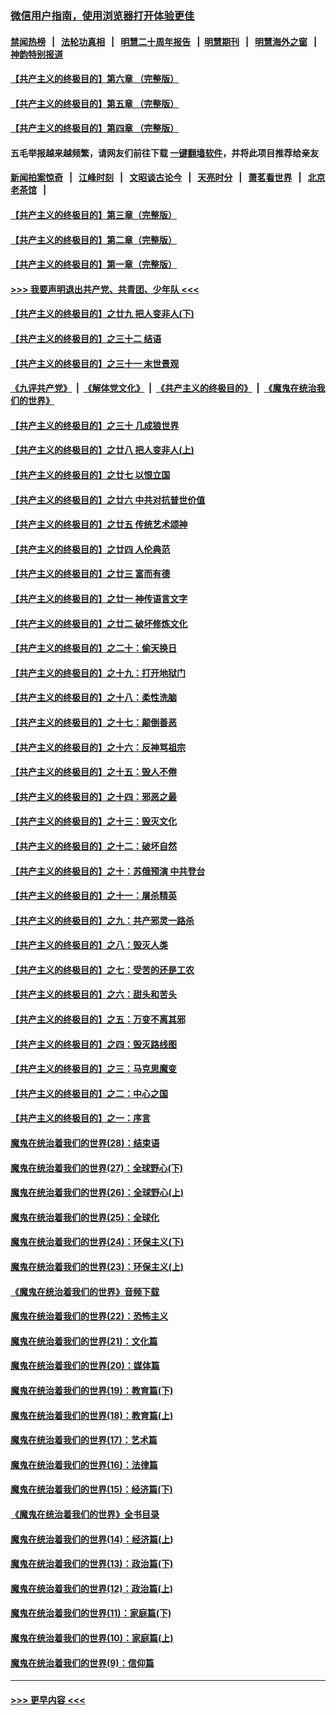 ### [微信用户指南，使用浏览器打开体验更佳](https://github.com/gfw-breaker/banned-news1/blob/master/indexes/wechat-guide.md?t=0)
#### [禁闻热榜](热点新闻.md?t=0)  &nbsp;&nbsp;|&nbsp;&nbsp; [法轮功真相](https://github.com/gfw-breaker/truth/blob/master/README.md?t=0) &nbsp;&nbsp;|&nbsp;&nbsp; [明慧二十周年报告](https://github.com/gfw-breaker/mh-reports/blob/master/README.md?t=0) &nbsp;&nbsp;|&nbsp;&nbsp;[明慧期刊](https://github.com/gfw-breaker/mh-qikan) &nbsp;&nbsp;|&nbsp;&nbsp; [明慧海外之窗](https://github.com/gfw-breaker/mh-news/blob/master/README.md?t=0) &nbsp;&nbsp;|&nbsp;&nbsp; [神韵特别报道](https://github.com/gfw-breaker/mh-news/blob/master/shenyun.md?t=0)
#### [【共产主义的终极目的】第六章 （完整版）](../pages/nsc422/n11428913.md?t=02090711) 
#### [【共产主义的终极目的】第五章 （完整版）](../pages/nsc422/n11428912.md?t=02090711) 
#### [【共产主义的终极目的】第四章 （完整版）](../pages/nsc422/n11428907.md?t=02090711) 
#### 五毛举报越来越频繁，请网友们前往下载 [一键翻墙软件](https://github.com/gfw-breaker/ssr-accounts)，并将此项目推荐给亲友
#### [新闻拍案惊奇](https://github.com/gfw-breaker/banned-news1/blob/master/pages/link4.md) &nbsp;&nbsp;|&nbsp;&nbsp; [江峰时刻](https://github.com/gfw-breaker/banned-news1/blob/master/pages/link4.md) &nbsp;&nbsp;|&nbsp;&nbsp; [文昭谈古论今](https://github.com/gfw-breaker/banned-news1/blob/master/pages/link4.md) &nbsp;&nbsp;|&nbsp;&nbsp; [天亮时分](https://github.com/gfw-breaker/banned-news1/blob/master/pages/link4.md) &nbsp;&nbsp;|&nbsp;&nbsp; [萧茗看世界](https://github.com/gfw-breaker/banned-news1/blob/master/pages/link4.md) &nbsp;&nbsp;|&nbsp;&nbsp; [北京老茶馆](https://github.com/gfw-breaker/banned-news1/blob/master/pages/link4.md) &nbsp;&nbsp;|&nbsp;&nbsp; 
#### [【共产主义的终极目的】第三章（完整版）](../pages/nsc422/n11428848.md?t=02090711) 
#### [【共产主义的终极目的】第二章（完整版）](../pages/nsc422/n11428831.md?t=02090711) 
#### [【共产主义的终极目的】第一章（完整版）](../pages/nsc422/n11417651.md?t=02090711) 
#### [>>> 我要声明退出共产党、共青团、少年队 <<<](https://github.com/begood0513/goodnews/blob/master/quit/letter.md) 
#### [【共产主义的终极目的】之廿九 把人变非人(下)](../pages/nsc422/n11344140.md?t=02090711) 
#### [【共产主义的终极目的】之三十二 结语](../pages/nsc422/n11360535.md?t=02090711) 
#### [【共产主义的终极目的】之三十一 末世景观](../pages/nsc422/n11351129.md?t=02090711) 
#### [《九评共产党》](https://github.com/begood0513/9ping.md/blob/master/README.md) &nbsp;|&nbsp; [《解体党文化》](../../../../jtdwh.md/blob/master/README.md)  &nbsp;|&nbsp; [《共产主义的终极目的》](../../../../gczydzjmd.md/blob/master/README.md) &nbsp;|&nbsp; [《魔鬼在统治我们的世界》](../../../../mgztzwmdsj.md/blob/master/README.md) 
#### [【共产主义的终极目的】之三十 几成狼世界](../pages/nsc422/n11348280.md?t=02090711) 
#### [【共产主义的终极目的】之廿八 把人变非人(上)](../pages/nsc422/n11340492.md?t=02090711) 
#### [【共产主义的终极目的】之廿七 以恨立国](../pages/nsc422/n11336944.md?t=02090711) 
#### [【共产主义的终极目的】之廿六 中共对抗普世价值](../pages/nsc422/n11324785.md?t=02090711) 
#### [【共产主义的终极目的】之廿五 传统艺术颂神](../pages/nsc422/n11296396.md?t=02090711) 
#### [【共产主义的终极目的】之廿四 人伦典范](../pages/nsc422/n11296397.md?t=02090711) 
#### [【共产主义的终极目的】之廿三 富而有德](../pages/nsc422/n11283598.md?t=02090711) 
#### [【共产主义的终极目的】之廿一 神传语言文字](../pages/nsc422/n11263265.md?t=02090711) 
#### [【共产主义的终极目的】之廿二 破坏修炼文化](../pages/nsc422/n11245728.md?t=02090711) 
#### [【共产主义的终极目的】之二十：偷天换日](../pages/nsc422/n11238846.md?t=02090711) 
#### [【共产主义的终极目的】之十九：打开地狱门](../pages/nsc422/n11206376.md?t=02090711) 
#### [【共产主义的终极目的】之十八：柔性洗脑](../pages/nsc422/n11199994.md?t=02090711) 
#### [【共产主义的终极目的】之十七：颠倒善恶](../pages/nsc422/n11179782.md?t=02090711) 
#### [【共产主义的终极目的】之十六：反神骂祖宗](../pages/nsc422/n11166798.md?t=02090711) 
#### [【共产主义的终极目的】之十五：毁人不倦](../pages/nsc422/n11166792.md?t=02090711) 
#### [【共产主义的终极目的】之十四：邪恶之最](../pages/nsc422/n11150249.md?t=02090711) 
#### [【共产主义的终极目的】之十三：毁灭文化](../pages/nsc422/n11135227.md?t=02090711) 
#### [【共产主义的终极目的】之十二：破坏自然](../pages/nsc422/n11135214.md?t=02090711) 
#### [【共产主义的终极目的】之十：苏俄预演 中共登台](../pages/nsc422/n11118424.md?t=02090711) 
#### [【共产主义的终极目的】之十一：屠杀精英](../pages/nsc422/n11118442.md?t=02090711) 
#### [【共产主义的终极目的】之九：共产邪灵一路杀](../pages/nsc422/n11114139.md?t=02090711) 
#### [【共产主义的终极目的】之八：毁灭人类](../pages/nsc422/n11108503.md?t=02090711) 
#### [【共产主义的终极目的】之七：受苦的还是工农](../pages/nsc422/n11101809.md?t=02090711) 
#### [【共产主义的终极目的】之六：甜头和苦头](../pages/nsc422/n11096971.md?t=02090711) 
#### [【共产主义的终极目的】之五：万变不离其邪](../pages/nsc422/n11091285.md?t=02090711) 
#### [【共产主义的终极目的】之四：毁灭路线图](../pages/nsc422/n11086284.md?t=02090711) 
#### [【共产主义的终极目的】之三：马克思魔变](../pages/nsc422/n11061941.md?t=02090711) 
#### [【共产主义的终极目的】之二：中心之国](../pages/nsc422/n11047728.md?t=02090711) 
#### [【共产主义的终极目的】之一：序言](../pages/nsc422/n11086077.md?t=02090711) 
#### [魔鬼在统治着我们的世界(28)：结束语](../pages/nsc422/n10936246.md?t=02090711) 
#### [魔鬼在统治着我们的世界(27)：全球野心(下)](../pages/nsc422/n10928319.md?t=02090711) 
#### [魔鬼在统治着我们的世界(26)：全球野心(上)](../pages/nsc422/n10900318.md?t=02090711) 
#### [魔鬼在统治着我们的世界(25)：全球化](../pages/nsc422/n10788205.md?t=02090711) 
#### [魔鬼在统治着我们的世界(24)：环保主义(下)](../pages/nsc422/n10695307.md?t=02090711) 
#### [魔鬼在统治着我们的世界(23)：环保主义(上)](../pages/nsc422/n10688613.md?t=02090711) 
#### [《魔鬼在统治着我们的世界》音频下载](../pages/nsc422/n10635553.md?t=02090711) 
#### [魔鬼在统治着我们的世界(22)：恐怖主义](../pages/nsc422/n10614727.md?t=02090711) 
#### [魔鬼在统治着我们的世界(21)：文化篇](../pages/nsc422/n10597706.md?t=02090711) 
#### [魔鬼在统治着我们的世界(20)：媒体篇](../pages/nsc422/n10586579.md?t=02090711) 
#### [魔鬼在统治着我们的世界(19)：教育篇(下)](../pages/nsc422/n10564808.md?t=02090711) 
#### [魔鬼在统治着我们的世界(18)：教育篇(上)](../pages/nsc422/n10526970.md?t=02090711) 
#### [魔鬼在统治着我们的世界(17)：艺术篇](../pages/nsc422/n10499093.md?t=02090711) 
#### [魔鬼在统治着我们的世界(16)：法律篇](../pages/nsc422/n10485969.md?t=02090711) 
#### [魔鬼在统治着我们的世界(15)：经济篇(下)](../pages/nsc422/n10469975.md?t=02090711) 
#### [《魔鬼在统治着我们的世界》全书目录](../pages/nsc422/n10464261.md?t=02090711) 
#### [魔鬼在统治着我们的世界(14)：经济篇(上)](../pages/nsc422/n10457370.md?t=02090711) 
#### [魔鬼在统治着我们的世界(13)：政治篇(下)](../pages/nsc422/n10448270.md?t=02090711) 
#### [魔鬼在统治着我们的世界(12)：政治篇(上)](../pages/nsc422/n10444576.md?t=02090711) 
#### [魔鬼在统治着我们的世界(11)：家庭篇(下)](../pages/nsc422/n10440961.md?t=02090711) 
#### [魔鬼在统治着我们的世界(10)：家庭篇(上)](../pages/nsc422/n10435448.md?t=02090711) 
#### [魔鬼在统治着我们的世界(9)：信仰篇](../pages/nsc422/n10432159.md?t=02090711) 

----
#### [ >>> 更早内容 <<< ](../indexes/nsc422-earlier.md)
